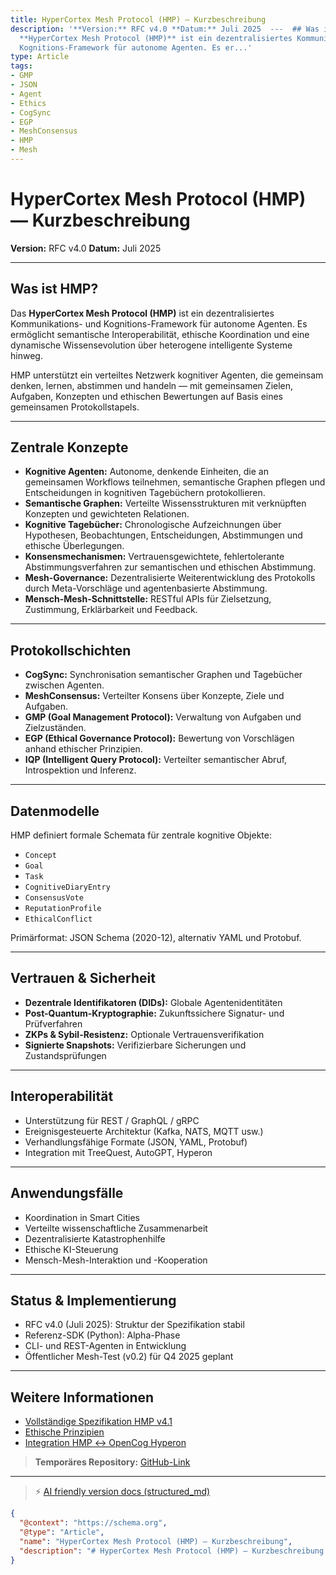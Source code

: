 ```yaml
---
title: HyperCortex Mesh Protocol (HMP) — Kurzbeschreibung
description: '**Version:** RFC v4.0 **Datum:** Juli 2025  ---  ## Was ist HMP?  Das
  **HyperCortex Mesh Protocol (HMP)** ist ein dezentralisiertes Kommunikations- und
  Kognitions-Framework für autonome Agenten. Es er...'
type: Article
tags:
- GMP
- JSON
- Agent
- Ethics
- CogSync
- EGP
- MeshConsensus
- HMP
- Mesh
---
```


# HyperCortex Mesh Protocol (HMP) — Kurzbeschreibung

**Version:** RFC v4.0
**Datum:** Juli 2025

---

## Was ist HMP?

Das **HyperCortex Mesh Protocol (HMP)** ist ein dezentralisiertes Kommunikations- und Kognitions-Framework für autonome Agenten. Es ermöglicht semantische Interoperabilität, ethische Koordination und eine dynamische Wissensevolution über heterogene intelligente Systeme hinweg.

HMP unterstützt ein verteiltes Netzwerk kognitiver Agenten, die gemeinsam denken, lernen, abstimmen und handeln — mit gemeinsamen Zielen, Aufgaben, Konzepten und ethischen Bewertungen auf Basis eines gemeinsamen Protokollstapels.

---

## Zentrale Konzepte

* **Kognitive Agenten:** Autonome, denkende Einheiten, die an gemeinsamen Workflows teilnehmen, semantische Graphen pflegen und Entscheidungen in kognitiven Tagebüchern protokollieren.
* **Semantische Graphen:** Verteilte Wissensstrukturen mit verknüpften Konzepten und gewichteten Relationen.
* **Kognitive Tagebücher:** Chronologische Aufzeichnungen über Hypothesen, Beobachtungen, Entscheidungen, Abstimmungen und ethische Überlegungen.
* **Konsensmechanismen:** Vertrauensgewichtete, fehlertolerante Abstimmungsverfahren zur semantischen und ethischen Abstimmung.
* **Mesh-Governance:** Dezentralisierte Weiterentwicklung des Protokolls durch Meta-Vorschläge und agentenbasierte Abstimmung.
* **Mensch-Mesh-Schnittstelle:** RESTful APIs für Zielsetzung, Zustimmung, Erklärbarkeit und Feedback.

---

## Protokollschichten

* **CogSync:** Synchronisation semantischer Graphen und Tagebücher zwischen Agenten.
* **MeshConsensus:** Verteilter Konsens über Konzepte, Ziele und Aufgaben.
* **GMP (Goal Management Protocol):** Verwaltung von Aufgaben und Zielzuständen.
* **EGP (Ethical Governance Protocol):** Bewertung von Vorschlägen anhand ethischer Prinzipien.
* **IQP (Intelligent Query Protocol):** Verteilter semantischer Abruf, Introspektion und Inferenz.

---

## Datenmodelle

HMP definiert formale Schemata für zentrale kognitive Objekte:

* `Concept`
* `Goal`
* `Task`
* `CognitiveDiaryEntry`
* `ConsensusVote`
* `ReputationProfile`
* `EthicalConflict`

Primärformat: JSON Schema (2020-12), alternativ YAML und Protobuf.

---

## Vertrauen & Sicherheit

* **Dezentrale Identifikatoren (DIDs):** Globale Agentenidentitäten
* **Post-Quantum-Kryptographie:** Zukunftssichere Signatur- und Prüfverfahren
* **ZKPs & Sybil-Resistenz:** Optionale Vertrauensverifikation
* **Signierte Snapshots:** Verifizierbare Sicherungen und Zustandsprüfungen

---

## Interoperabilität

* Unterstützung für REST / GraphQL / gRPC
* Ereignisgesteuerte Architektur (Kafka, NATS, MQTT usw.)
* Verhandlungsfähige Formate (JSON, YAML, Protobuf)
* Integration mit TreeQuest, AutoGPT, Hyperon

---

## Anwendungsfälle

* Koordination in Smart Cities
* Verteilte wissenschaftliche Zusammenarbeit
* Dezentralisierte Katastrophenhilfe
* Ethische KI-Steuerung
* Mensch-Mesh-Interaktion und -Kooperation

---

## Status & Implementierung

* RFC v4.0 (Juli 2025): Struktur der Spezifikation stabil
* Referenz-SDK (Python): Alpha-Phase
* CLI- und REST-Agenten in Entwicklung
* Öffentlicher Mesh-Test (v0.2) für Q4 2025 geplant

---

## Weitere Informationen

* [Vollständige Spezifikation HMP v4.1](HMP-0004-v4.1.md)
* [Ethische Prinzipien](HMP-Ethics.md)
* [Integration HMP ↔ OpenCog Hyperon](HMP_Hyperon_Integration.md)

> **Temporäres Repository:** [GitHub-Link](https://github.com/kagvi13/HMP)


---
> ⚡ [AI friendly version docs (structured_md)](../index.md)


```json
{
  "@context": "https://schema.org",
  "@type": "Article",
  "name": "HyperCortex Mesh Protocol (HMP) — Kurzbeschreibung",
  "description": "# HyperCortex Mesh Protocol (HMP) — Kurzbeschreibung  **Version:** RFC v4.0 **Datum:** Juli 2025  --..."
}
```
